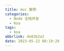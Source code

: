 ```yaml
---
title: mvc 案例
categories:
  - Node 全栈开发
  - Koa
tags:
  - koa
abbrlink: de83b2a2
date: 2023-05-22 08:19:29
---
```

